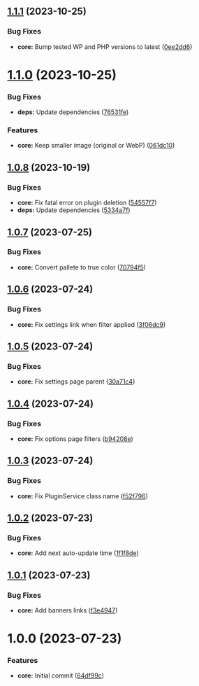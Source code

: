 ## [1.1.1](https://github.com/lexo-ch/webp-converter/compare/v1.1.0...v1.1.1) (2023-10-25)


### Bug Fixes

* **core:** Bump tested WP and PHP versions to latest ([0ee2dd6](https://github.com/lexo-ch/webp-converter/commit/0ee2dd6576136296ff65af358c18c918a3f802ef))

# [1.1.0](https://github.com/lexo-ch/webp-converter/compare/v1.0.8...v1.1.0) (2023-10-25)


### Bug Fixes

* **deps:** Update dependencies ([76531fe](https://github.com/lexo-ch/webp-converter/commit/76531fe632d82bef519547cf9f99130c838c72b6))


### Features

* **core:** Keep smaller image (original or WebP) ([061dc10](https://github.com/lexo-ch/webp-converter/commit/061dc107ec429e7a1b4945dae75795343445d7c9))

## [1.0.8](https://github.com/lexo-ch/webp-converter/compare/v1.0.7...v1.0.8) (2023-10-19)


### Bug Fixes

* **core:** Fix fatal error on plugin deletion ([54557f7](https://github.com/lexo-ch/webp-converter/commit/54557f7dac25e2e2f159d1af3baabf4c6cfc5ba0))
* **deps:** Update dependencies ([5334a7f](https://github.com/lexo-ch/webp-converter/commit/5334a7f5d1631ef578f85c0c36a70aadb70a130d))

## [1.0.7](https://github.com/lexo-ch/webp-converter/compare/v1.0.6...v1.0.7) (2023-07-25)


### Bug Fixes

* **core:** Convert pallete to true color ([70794f5](https://github.com/lexo-ch/webp-converter/commit/70794f58bbac377a9293bc09bb0893f111153d89))

## [1.0.6](https://github.com/lexo-ch/webp-converter/compare/v1.0.5...v1.0.6) (2023-07-24)


### Bug Fixes

* **core:** Fix settings link when filter applied ([3f06dc9](https://github.com/lexo-ch/webp-converter/commit/3f06dc97816d3ef6ccdf861bfaaed69100c5ee46))

## [1.0.5](https://github.com/lexo-ch/webp-converter/compare/v1.0.4...v1.0.5) (2023-07-24)


### Bug Fixes

* **core:** Fix settings page parent ([30a71c4](https://github.com/lexo-ch/webp-converter/commit/30a71c47af264e35ba8163376a825b2371c98533))

## [1.0.4](https://github.com/lexo-ch/webp-converter/compare/v1.0.3...v1.0.4) (2023-07-24)


### Bug Fixes

* **core:** Fix options page filters ([b94208e](https://github.com/lexo-ch/webp-converter/commit/b94208ecdaf8c208dcd59293cd586c47879bfa5f))

## [1.0.3](https://github.com/lexo-ch/webp-converter/compare/v1.0.2...v1.0.3) (2023-07-24)


### Bug Fixes

* **core:** Fix PluginService class name ([f52f796](https://github.com/lexo-ch/webp-converter/commit/f52f7969a3255d6c29aafa59bd4382659c7b16b1))

## [1.0.2](https://github.com/lexo-ch/webp-converter/compare/v1.0.1...v1.0.2) (2023-07-23)


### Bug Fixes

* **core:** Add next auto-update time ([1f1f8de](https://github.com/lexo-ch/webp-converter/commit/1f1f8ded53258e121dd04c9ac920a107aea7dab2))

## [1.0.1](https://github.com/lexo-ch/webp-converter/compare/v1.0.0...v1.0.1) (2023-07-23)


### Bug Fixes

* **core:** Add banners links ([f3e4947](https://github.com/lexo-ch/webp-converter/commit/f3e4947eb52fe7842a82a09c6c57c411e6913480))

# 1.0.0 (2023-07-23)


### Features

* **core:** Initial commit ([64df99c](https://github.com/lexo-ch/webp-converter/commit/64df99cfb5eae4a6925231bdc9aff1a3306bcac0))
